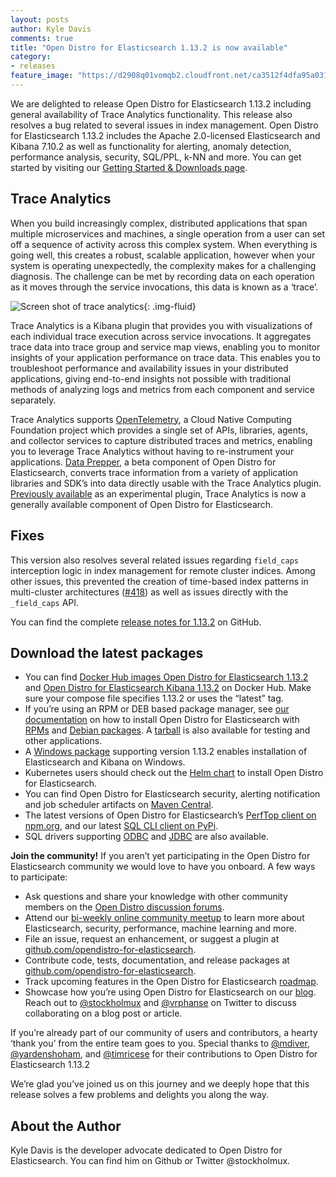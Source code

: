 ```yaml
---
layout: posts
author: Kyle Davis
comments: true
title: "Open Distro for Elasticsearch 1.13.2 is now available"
category:
- releases
feature_image: "https://d2908q01vomqb2.cloudfront.net/ca3512f4dfa95a03169c5a670a4c91a19b3077b4/2019/03/26/open_disto-elasticsearch-logo-800x400.jpg"
---
```


We are delighted to release Open Distro for Elasticsearch 1.13.2 including general availability of Trace Analytics functionality. This release also resolves a bug related to several issues in index management. Open Distro for Elasticsearch 1.13.2 includes the Apache 2.0-licensed Elasticsearch and Kibana 7.10.2 as well as functionality for alerting, anomaly detection, performance analysis, security, SQL/PPL, k-NN and more. You can get started by visiting our [Getting Started & Downloads page](https://opendistro.github.io/for-elasticsearch/downloads.html).

## Trace Analytics

When you build increasingly complex, distributed applications that span multiple microservices and machines, a single operation from a user can set off a sequence of activity across this complex system. When everything is going well, this creates a robust, scalable application, however when your system is operating unexpectedly, the complexity makes for a challenging diagnosis. The challenge can be met by recording data on each operation as it moves through the service invocations, this data is known as a ‘trace’.

![Screen shot of trace analytics](/for-elasticsearch/assets/media/blog-images/2021-04-07-release-blog-1-13-2/trace-analytics-screenshot.png){: .img-fluid}



Trace Analytics is a Kibana plugin that provides you with visualizations of each individual trace execution across service invocations. It aggregates trace data into trace group and service map views, enabling you to monitor insights of your  application performance on trace data. This enables you to troubleshoot performance and availability issues in your distributed applications, giving end-to-end insights not possible with traditional methods of analyzing logs and metrics from each component and service separately. 

Trace Analytics supports [OpenTelemetry](https://opentelemetry.io/), a Cloud Native Computing Foundation project which provides a single set of APIs, libraries, agents, and collector services to capture distributed traces and metrics, enabling you to leverage Trace Analytics without having to re-instrument your applications. [Data Prepper](https://opendistro.github.io/for-elasticsearch/downloads.html#ingest), a beta component of Open Distro for Elasticsearch, converts trace information from a variety of application libraries and SDK’s into data directly usable with the Trace Analytics plugin. [Previously available](https://opendistro.github.io/for-elasticsearch/blog/releases/2020/12/announcing-trace-analytics/) as an experimental plugin, Trace Analytics is now a generally available component of Open Distro for Elasticsearch.


## Fixes

This version also resolves several related issues regarding `field_caps` interception logic in index management for remote cluster indices. Among other issues, this prevented the creation of time-based index patterns in multi-cluster architectures ([#418](https://github.com/opendistro-for-elasticsearch/index-management/issues/418)) as well as issues directly with the  `_field_caps` API. 

You can find the complete [release notes for 1.13.2](https://github.com/opendistro-for-elasticsearch/opendistro-build/blob/main/release-notes/opendistro-for-elasticsearch-release-notes-1.13.2.md) on GitHub.

## Download the latest packages

* You can find [Docker Hub images Open Distro for Elasticsearch 1.13.2](https://hub.docker.com/r/amazon/opendistro-for-elasticsearch) and [Open Distro for Elasticsearch Kibana 1.13.2](https://hub.docker.com/r/amazon/opendistro-for-elasticsearch-kibana) on Docker Hub. Make sure your compose file specifies 1.13.2 or uses the “latest” tag.
* If you’re using an RPM or DEB based package manager, see [our documentation](https://opendistro.github.io/for-elasticsearch-docs/docs/install/) on how to install Open Distro for Elasticsearch with [RPMs](https://opendistro.github.io/for-elasticsearch-docs/docs/install/rpm/) and [Debian packages](https://opendistro.github.io/for-elasticsearch-docs/docs/install/deb/). A [tarball](https://opendistro.github.io/for-elasticsearch-docs/docs/install/tar/) is also available for testing and other applications.
* A [Windows package](https://opendistro.github.io/for-elasticsearch-docs/docs/install/windows/) supporting version 1.13.2 enables installation of Elasticsearch and Kibana on Windows.
* Kubernetes users should check out the [Helm chart](https://opendistro.github.io/for-elasticsearch-docs/docs/install/helm/) to install Open Distro for Elasticsearch.
* You can find Open Distro for Elasticsearch security, alerting notification and job scheduler artifacts on [Maven Central](https://mvnrepository.com/artifact/com.amazon.opendistroforelasticsearch).
* The latest versions of Open Distro for Elasticsearch’s [PerfTop client on npm.org](https://www.npmjs.com/package/@aws/opendistro-for-elasticsearch-perftop), and our latest [SQL CLI client on PyPi](https://pypi.org/project/odfe-sql-cli/).
* SQL drivers supporting [ODBC](https://opendistro.github.io/for-elasticsearch-docs/docs/sql/odbc/) and [JDBC](https://opendistro.github.io/for-elasticsearch-docs/docs/sql/jdbc/) are also available.

**Join the community!** If you aren’t yet participating in the Open Distro for Elasticsearch community we would love to have you onboard. A few ways to participate:

* Ask questions and share your knowledge with other community members on the [Open Distro discussion forums](https://discuss.opendistrocommunity.dev/).
* Attend our [bi-weekly online community meetup](https://www.meetup.com/Open-Distro-for-Elasticsearch-Meetup-Group) to learn more about Elasticsearch, security, performance, machine learning and more.
* File an issue, request an enhancement, or suggest a plugin at [github.com/opendistro-for-elasticsearch](https://github.com/opendistro-for-elasticsearch).
* Contribute code, tests, documentation, and release packages at [github.com/opendistro-for-elasticsearch](https://github.com/opendistro-for-elasticsearch).
* Track upcoming features in the Open Distro for Elasticsearch [roadmap](https://github.com/orgs/opendistro-for-elasticsearch/projects/3).
* Showcase how you’re using Open Distro for Elasticsearch on our [blog](https://opendistro.github.io/for-elasticsearch/blog/). Reach out to [@stockholmux](https://twitter.com/stockholmux?lang=en) and [@vrphanse](https://twitter.com/vrphanse?lang=en) on Twitter to discuss collaborating on a blog post or article.


If you’re already part of our community of users and contributors, a hearty ‘thank you’ from the entire team goes to you. Special thanks to [@mdiver](https://github.com/mdiver), [@yardenshoham](https://github.com/yardenshoham), and [@timricese](https://github.com/timricese)  for their contributions to Open Distro for Elasticsearch 1.13.2

We’re glad you’ve joined us on this journey and we deeply hope that this release solves a few problems and delights you along the way.

## About the Author

Kyle Davis is the developer advocate dedicated to Open Distro for Elasticsearch. You can find him on Github or Twitter @stockholmux.